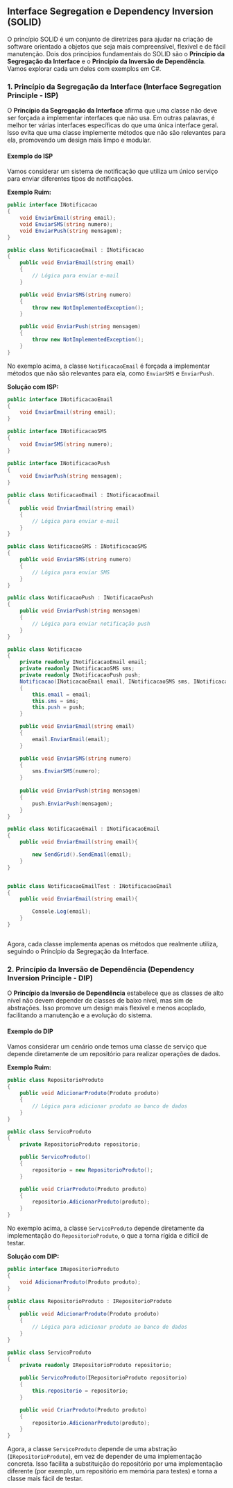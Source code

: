 ## Interface Segregation e Dependency Inversion (SOLID)

O princípio SOLID é um conjunto de diretrizes para ajudar na criação de software orientado a objetos que seja mais compreensível, flexível e de fácil manutenção. Dois dos princípios fundamentais do SOLID são o **Princípio da Segregação da Interface** e o **Princípio da Inversão de Dependência**. Vamos explorar cada um deles com exemplos em C#.

### 1. Princípio da Segregação da Interface (Interface Segregation Principle - ISP)

O **Princípio da Segregação da Interface** afirma que uma classe não deve ser forçada a implementar interfaces que não usa. Em outras palavras, é melhor ter várias interfaces específicas do que uma única interface geral. Isso evita que uma classe implemente métodos que não são relevantes para ela, promovendo um design mais limpo e modular.

#### Exemplo do ISP

Vamos considerar um sistema de notificação que utiliza um único serviço para enviar diferentes tipos de notificações.

**Exemplo Ruim:**

```csharp
public interface INotificacao
{
    void EnviarEmail(string email);
    void EnviarSMS(string numero);
    void EnviarPush(string mensagem);
}

public class NotificacaoEmail : INotificacao
{
    public void EnviarEmail(string email)
    {
        // Lógica para enviar e-mail
    }

    public void EnviarSMS(string numero)
    {
        throw new NotImplementedException();
    }

    public void EnviarPush(string mensagem)
    {
        throw new NotImplementedException();
    }
}
```

No exemplo acima, a classe `NotificacaoEmail` é forçada a implementar métodos que não são relevantes para ela, como `EnviarSMS` e `EnviarPush`.

**Solução com ISP:**

```csharp
public interface INotificacaoEmail
{
    void EnviarEmail(string email);
}

public interface INotificacaoSMS
{
    void EnviarSMS(string numero);
}

public interface INotificacaoPush
{
    void EnviarPush(string mensagem);
}

public class NotificacaoEmail : INotificacaoEmail
{
    public void EnviarEmail(string email)
    {
        // Lógica para enviar e-mail
    }
}

public class NotificacaoSMS : INotificacaoSMS
{
    public void EnviarSMS(string numero)
    {
        // Lógica para enviar SMS
    }
}

public class NotificacaoPush : INotificacaoPush
{
    public void EnviarPush(string mensagem)
    {
        // Lógica para enviar notificação push
    }
}

public class Notificacao
{
    private readonly INotificacaoEmail email;
    private readonly INotificacaoSMS sms;
    private readonly INotificacaoPush push;
    Notificacao(INoticacaoEmail email, INotificacaoSMS sms, INotificacaoPush push)
    {
        this.email = email;
        this.sms = sms;
        this.push = push;
    }

    public void EnviarEmail(string email)
    {
        email.EnviarEmail(email);
    }

    public void EnviarSMS(string numero)
    {
        sms.EnviarSMS(numero);
    }
    
    public void EnviarPush(string mensagem)
    {
        push.EnviarPush(mensagem);
    }
}

public class NotificacaoEmail : INotificacaoEmail
{
    public void EnviarEmail(string email){

        new SendGrid().SendEmail(email);
    }
}


public class NotificacaoEmailTest : INotificacaoEmail
{
    public void EnviarEmail(string email){

        Console.Log(email);
    }
}



```

Agora, cada classe implementa apenas os métodos que realmente utiliza, seguindo o Princípio da Segregação da Interface.

### 2. Princípio da Inversão de Dependência (Dependency Inversion Principle - DIP)

O **Princípio da Inversão de Dependência** estabelece que as classes de alto nível não devem depender de classes de baixo nível, mas sim de abstrações. Isso promove um design mais flexível e menos acoplado, facilitando a manutenção e a evolução do sistema.

#### Exemplo do DIP

Vamos considerar um cenário onde temos uma classe de serviço que depende diretamente de um repositório para realizar operações de dados.

**Exemplo Ruim:**

```csharp
public class RepositorioProduto
{
    public void AdicionarProduto(Produto produto)
    {
        // Lógica para adicionar produto ao banco de dados
    }
}

public class ServicoProduto
{
    private RepositorioProduto repositorio;

    public ServicoProduto()
    {
        repositorio = new RepositorioProduto();
    }

    public void CriarProduto(Produto produto)
    {
        repositorio.AdicionarProduto(produto);
    }
}
```

No exemplo acima, a classe `ServicoProduto` depende diretamente da implementação do `RepositorioProduto`, o que a torna rígida e difícil de testar.

**Solução com DIP:**

```csharp
public interface IRepositorioProduto
{
    void AdicionarProduto(Produto produto);
}

public class RepositorioProduto : IRepositorioProduto
{
    public void AdicionarProduto(Produto produto)
    {
        // Lógica para adicionar produto ao banco de dados
    }
}

public class ServicoProduto
{
    private readonly IRepositorioProduto repositorio;

    public ServicoProduto(IRepositorioProduto repositorio)
    {
        this.repositorio = repositorio;
    }

    public void CriarProduto(Produto produto)
    {
        repositorio.AdicionarProduto(produto);
    }
}
```

Agora, a classe `ServicoProduto` depende de uma abstração (`IRepositorioProduto`), em vez de depender de uma implementação concreta. Isso facilita a substituição do repositório por uma implementação diferente (por exemplo, um repositório em memória para testes) e torna a classe mais fácil de testar.
